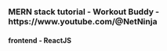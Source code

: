 <h3>MERN stack tutorial - Workout Buddy - https://www.youtube.com/@NetNinja</h3>
<h4>frontend - ReactJS</h4>